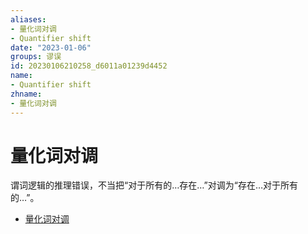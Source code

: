 ```yaml
---
aliases:
- 量化词对调
- Quantifier shift
date: "2023-01-06"
groups: 谬误
id: 20230106210258_d6011a01239d4452
name:
- Quantifier shift
zhname:
- 量化词对调
---
```


# 量化词对调

谓词逻辑的推理错误，不当把“对于所有的…存在…”对调为“存在…对于所有的…”。

* [量化词对调](https://zh.wikipedia.org/wiki/%E9%87%8F%E5%8C%96%E8%A9%9E%E5%B0%8D%E8%AA%BF)
